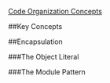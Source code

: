 ﻿[Code Organization Concepts](http://learn.jquery.com/code-organization/concepts/)

##Key Concepts


##Encapsulation

###The Object Literal

###The Module Pattern